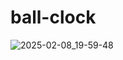 # ball-clock

![2025-02-08_19-59-48](https://github.com/user-attachments/assets/c5110883-143e-466f-a2c1-40dd0988f641)
